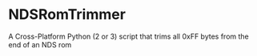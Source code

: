 # NDSRomTrimmer
A Cross-Platform Python (2 or 3) script that trims all 0xFF bytes from the end of an NDS rom
